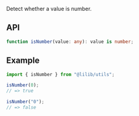 Detect whether a value is number.

## API

```ts
function isNumber(value: any): value is number;
```

## Example

```ts
import { isNumber } from "@lilib/utils";

isNumber(0);
// => true

isNumber("0");
// => false
```
